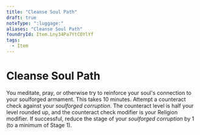 ```yaml
---
title: "Cleanse Soul Path"
draft: true
noteType: ":luggage:"
aliases: "Cleanse Soul Path"
foundryId: Item.Lny34Pa7YtCOYlYf
tags:
  - Item
---
```


# Cleanse Soul Path

You meditate, pray, or otherwise try to reinforce your soul's connection to your soulforged armament. This takes 10 minutes. Attempt a counteract check against your _soulforged corruption_. The counteract level is half your level rounded up, and the counteract check modifier is your Religion modifier. If successful, reduce the stage of your _soulforged corruption_ by 1 (to a minimum of Stage 1).
